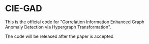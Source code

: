 # CIE-GAD
This is the official code for "Correlation Information Enhanced Graph Anomaly Detection via Hypergraph Transformation".

The code will be released after the paper is accepted.
